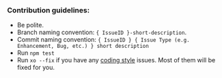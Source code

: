### Contribution guidelines:

- Be polite.
- Branch naming convention: `{ IssueID }-short-description`.
- Commit naming convention: `{ IssueID } { Issue Type (e.g. Enhancement, Bug, etc.) } short description`
- Run `npm test`
- Run `xo --fix` if you have any [coding style](https://github.com/sindresorhus/xo) issues. Most of them will be fixed for you.



